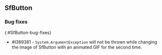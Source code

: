 ## SfButton

### Bug fixes
{:#SfButton-bug-fixes}

* \#I389381 - `System.ArgumentException` will not be thrown while changing the image of SfButton with an animated GIF for the second time.